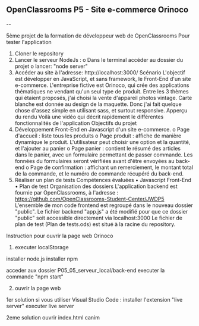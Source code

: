## OpenClassrooms P5 - Site e-commerce Orinoco

--

5ème projet de la formation de développeur web de OpenClassrooms
Pour tester l'application
1.	Cloner le repository
2.	Lancer le serveur NodeJs :
o	Dans le terminal accéder au dossier du projet
o	lancer: "node server"
3.	Accéder au site à l'adresse: http://localhost:3000/
Scénario
L'objectif est développer en JavaScript, et sans framework, le Front-End d'un site e-commerce.
L'entreprise fictive est Orinoco, qui crée des applications thématiques ne vendant qu'un seul type de produit. Entre les 3 thèmes qui étaient proposés, j'ai choisi la vente d'appareil photos vintage.
Carte blanche est donnée au design de la maquette. Donc j'ai fait quelque chose d'assez simple en utilisant sass, et surtout responsive.
Apperçu du rendu
Voilà une vidéo qui décrit rapidement le différentes fonctionnalités de l'application
Objectifs du projet
1.	Développement Front-End en Javascript d'un site e-commerce.
o	Page d'accueil : liste tous les produits
o	Page produit : affiche de manière dynamique le produit. L'utilisateur peut choisir une option et la quantité, et l'ajouter au panier
o	Page panier : contient le résumé des articles dans le panier, avec un formulaire permettant de passer commande. Les fonnées du formulaires seront vérifiées avant d'être envoyées au back-end
o	Page de confirmation : affichant un remerciement, le montant total de la commande, et le numéro de commande récupéré du back-end.
2.	Réaliser un plan de tests
Compétences évaluées
•	Javascript Front-End
•	Plan de test
Organisation des dossiers
L'application backend est fournie par OpenClassrooms, à l'adresse : https://github.com/OpenClassrooms-Student-Center/JWDP5
L'ensemble de mon code frontend est regroupé dans le nouveau dossier "public".
Le fichier backend "app.js" a été modifié pour que ce dossier "public" soit accessible directement via localhost:3000
Le fichier de plan de test (Plan de tests.ods) est situé à la racine du repository.




Instruction pour ouvrir la page web Orinoco

1) executer localStorage

installer node.js
installer npm

acceder aux dossier  P05_05_serveur_local/back-end
executer la commande "npm start"

2) ouvrir la page web

1er solution
si vous utiliser Visual Studio Code : installer l'extension "live server"
executer live server

2eme solution
ouvrir index.html
canim

